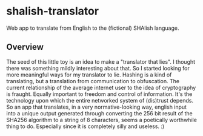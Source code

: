 # shalish-translator
Web app to translate from English to the (fictional) SHAlish language.

## Overview

The seed of this little toy is an idea to make a "translator that lies". I thought there was something mildly interesting about that. So I started looking for more meaningful ways for my translator to lie. Hashing is a kind of translating, but a translation from communication to obfuscation. The current relationship of the average internet user to the idea of cryptography is fraught. Equally important to freedom and control of information. It's the technology upon which the entire networked system of (dis)trust depends. So an app that translates, in a very normative-looking way, english input into a unique output generated through converting the 256 bit result of the SHA256 algorithm to a string of 8 characters, seems a poetically worthwhile thing to do. Especially since it is completely silly and useless. :)